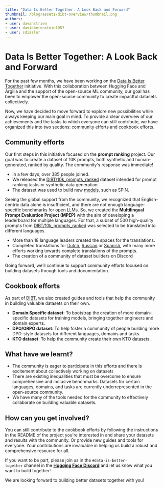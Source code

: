 ```yaml
---
title: "Data Is Better Together: A Look Back and Forward" 
thumbnail: /blog/assets/dibt-overview/thumbnail.png
authors:
- user: davanstrien
- user: davidberenstein1957
- user: sdiazlor
---
```


# Data Is Better Together: A Look Back and Forward

For the past few months, we have been working on the [Data Is Better Together](https://github.com/huggingface/data-is-better-together) initiative. With this collaboration between Hugging Face and Argilla and the support of the open-source ML community, our goal has been to empower the open-source community to create impactful datasets collectively.

Now, we have decided to move forward to explore new possibilities while always keeping our main goal in mind. To provide a clear overview of our achievements and the tasks to which everyone can still contribute, we have organized this into two sections: community efforts and cookbook efforts.

## Community efforts

Our first steps in this initiative focused on the **prompt ranking** project. Our goal was to create a dataset of 10K prompts, both synthetic and human-generated, ranked by quality. The community's response was immediate!

- In a few days, over 385 people joined.
- We released the [DIBT/10k_prompts_ranked](https://huggingface.co/datasets/DIBT/10k_prompts_ranked) dataset intended for prompt ranking tasks or synthetic data generation.
- The dataset was used to build new [models](https://huggingface.co/models?dataset=dataset:DIBT/10k_prompts_ranked), such as SPIN.

Seeing the global support from the community, we recognized that English-centric data alone is insufficient, and there are not enough language-specific benchmarks for open LLMs. So, we created the **Multilingual Prompt Evaluation Project (MPEP)** with the aim of developing a leaderboard for multiple languages. For that, a subset of 500 high-quality prompts from [DIBT/10k_prompts_ranked](https://huggingface.co/datasets/DIBT/10k_prompts_ranked) was selected to be translated into different languages.

- More than 18 language leaders created the spaces for the translations.
- Completed translations for [Dutch](https://huggingface.co/datasets/DIBT/MPEP_DUTCH), [Russian](https://huggingface.co/datasets/DIBT/MPEP_RUSSIAN) or [Spanish](https://huggingface.co/datasets/DIBT/MPEP_SPANISH), with many more efforts working towards complete translations of the prompts.
- The creation of a community of dataset builders on Discord

Going forward, we’ll continue to support community efforts focused on building datasets through tools and documentation. 

## Cookbook efforts

As part of [DIBT](https://github.com/huggingface/data-is-better-together), we also created guides and tools that help the community in building valuable datasets on their own.

- **Domain Specific dataset**: To bootstrap the creation of more domain-specific datasets for training models, bringing together engineers and domain experts.
- **DPO/ORPO dataset**: To help foster a community of people building more DPO-style datasets for different languages, domains and tasks.
- **KTO dataset**: To help the community create their own KTO datasets.

## What have we learnt?

- The community is eager to participate in this efforts and there is excitement about collectively working on datasets
- There are existing inequalities that must be overcome to ensure comprehensive and inclusive benchmarks. Datasets for certain languages, domains, and tasks are currently underrepresented in the open-source community.
- We have many of the tools needed for the community to effectively collaborate on building valuable datasets.

## How can you get involved?

You can still contribute to the cookbook efforts by following the instructions in the README of the project you're interested in and share your datasets and results with the community. Or provide new guides and tools for everyone. Your contributions are invaluable in helping us build a robust and comprehensive resource for all.

If you want to be part, please join us in the `#data-is-better-together` channel in the [**Hugging Face Discord**](http://hf.co/join/discord) and let us know what you want to build together!

We are looking forward to building better datasets together with you!